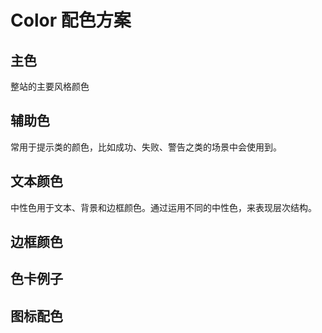 # Color 配色方案

## 主色

整站的主要风格颜色

<template>
   <fly-color-card type='primary' text='Primary' color='#007BFF'></fly-color-card>
</template>

## 辅助色

常用于提示类的颜色，比如成功、失败、警告之类的场景中会使用到。  
<template>

<div>
 <fly-color-card type='success' text='Success' color='#28A745'></fly-color-card>
 <fly-color-card type='info'  text='Info' color='#17A2B8'></fly-color-card>
 <fly-color-card type='warning' text='Warning' color='#FFC107'></fly-color-card>
 <fly-color-card type='danger' text='Danger' color='#DC3545'></fly-color-card>
</div>
</template>

## 文本颜色

中性色用于文本、背景和边框颜色。通过运用不同的中性色，来表现层次结构。

<template>
<div>
 <fly-color-card text='标题颜色' type='Title' color='#37474F'></fly-color-card>
 <fly-color-card text='副标题颜色' type='Subtitle' color='#526069'></fly-color-card>
 <fly-color-card text='文本颜色' type='Text' color='#76838F'></fly-color-card>
 <fly-color-card text='提示颜色' type='Placeholder' color='#A3AFB7'></fly-color-card>
</div>
</template>

## 边框颜色

<template>
<div>
 <fly-color-card text='边框颜色' type='Border' color='#E4EAEC'></fly-color-card>
</div>
</template>

## 色卡例子

<template>
<!--激活颜色-->
<fly-row :gutter='10'>
 <fly-col :span="1">激活颜色</fly-col>
 <fly-col :span="4">
    <fly-color-card type='Primary' text='800' :grade='8' color='#007BFF'></fly-color-card>
 </fly-col>
 <fly-col :span="1">
    激活颜色
 </fly-col>
 <fly-col :span="4">
 <fly-color-card type='Danger' text='800' :grade='8' color='#DC3545'></fly-color-card>
 </fly-col>
</fly-row>
<!--基础颜色-->
<fly-row :gutter='10'>
 <fly-col :span="1">基础颜色</fly-col>
 <fly-col :span="4">
    <fly-color-card type='Primary' text='700' :grade='7' color='#007BFF'></fly-color-card>
 </fly-col>
 <fly-col :span="1">
    基础颜色
 </fly-col>
 <fly-col :span="4">
 <fly-color-card type='Danger' text='700' :grade='7' color='#DC3545'></fly-color-card>
 </fly-col>
</fly-row>
<!--鼠标悬停颜色-->
<fly-row :gutter='10'>
 <fly-col :span="1">鼠标悬停颜色</fly-col>
 <fly-col :span="4">
    <fly-color-card type='Primary' text='500' :grade='5' color='#007BFF'></fly-color-card>
 </fly-col>
 <fly-col :span="1">
    鼠标悬停颜色
 </fly-col>
 <fly-col :span="4">
 <fly-color-card type='Danger' text='500' :grade='5' color='#DC3545'></fly-color-card>
 </fly-col>
</fly-row>
<!--背景颜色-->
<fly-row :gutter='10'>
 <fly-col :span="1">背景颜色</fly-col>
 <fly-col :span="4">
    <fly-color-card type='Primary' text='100' :grade='1' color='#007BFF'></fly-color-card>
 </fly-col>
 <fly-col :span="1">
    背景颜色
 </fly-col>
 <fly-col :span="4">
 <fly-color-card type='Danger' text='100' :grade='1' color='#DC3545'></fly-color-card>
 </fly-col>
</fly-row>
</template>
  
## 图标配色

<template>
<fly-row>
    <fly-col :span='1'>
        <div class='icon-example'>普通</div>
    </fly-col>
    <fly-col :span='2'>
        <div class='icon-example'>
            <fly-icon name='image' style='opacity:0.6'>60%</fly-icon>
        </div>
    </fly-col>
</fly-row>
<fly-row>
    <fly-col :span='1'>
        <div class='icon-example'>鼠标悬停</div>
    </fly-col>
    <fly-col :span='2'>
        <div class='icon-example'>
            <fly-icon name='image' style='opacity:0.8'>80%</fly-icon>
        </div>
    </fly-col>
</fly-row>
<fly-row>
     <fly-col :span='1'>
        <div class='icon-example'>激活</div>
    </fly-col>
    <fly-col :span='2'>
        <div class='icon-example'>
            <fly-icon name='image'>100%</fly-icon>
        </div>
    </fly-col>
</fly-row>
</template>
<style type='scss'>
    .icon-example{
        line-height:30px;
    }
</style>
